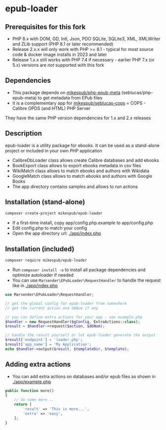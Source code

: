 # epub-loader

## Prerequisites for this fork
-	PHP 8.x with DOM, GD, Intl, Json, PDO SQLite, SQLite3, XML, XMLWriter and ZLib support (PHP 8.1 or later recommended)
- Release 2.x.x will only work with PHP >= 8.1 - typical for most source code & docker image installs in 2023 and later
- Release 1.x.x still works with PHP 7.4 if necessary - earlier PHP 7.x (or 5.x) versions are *not* supported with this fork

## Dependencies

- This package depends on [mikespub/php-epub-meta](https://packagist.org/packages/mikespub/php-epub-meta) (seblucas/php-epub-meta) to get metadata from EPub files
- It is a complementary app for [mikespub/seblucas-cops](https://packagist.org/packages/mikespub/seblucas-cops) = COPS - Calibre OPDS (and HTML) PHP Server

They have the same PHP version dependencies for 1.x and 2.x releases

## Description

epub-loader is a utility package for ebooks. It can be used as a stand-alone project or included in your own PHP application

- CalibreDbLoader class allows create Calibre databases and add ebooks
- BookExport class allows to export ebooks metadata in csv files
- WikiMatch class allows to match ebooks and authors with Wikidata
- GoogleMatch class allows to match ebooks and authors with Google Books
- The app directory contains samples and allows to run actions

## Installation (stand-alone)

```sh
composer create-project mikespub/epub-loader
```

- If a first-time install, copy app/config.php.example to app/config.php
- Edit config.php to match your config
- Open the app directory url: [./app/index.php](./app/index.php)

## Installation (included)

```sh
composer require mikespub/epub-loader
```

- Run `composer install -o` to install all package dependencies and optimize autoloader if needed
- You can use `Marsender\EPubLoader\RequestHandler` to handle the request like in [./app/index.php](./app/index.php)

```php
use Marsender\EPubLoader\RequestHandler;

// get the global config for epub-loader from somewhere
// get the current action and dbNum if any

// you can define extra actions for your app - see example.php
$handler = new RequestHandler($gConfig, ExtraActions::class);
$result = $handler->request($action, $dbNum);

// handle the result yourself or let epub-loader generate the output
$result['endpoint'] = 'loader.php';
$result['app_name'] = 'My Application';
echo $handler->output($result, $templateDir, $template);
```

## Adding extra actions

- You can add extra actions on databases and/or epub files as shown in [./app/example.php](./app/example.php)
```php
public function more()
{
    // do some more...
    return [
        'result' => 'This is more...',
        'extra' => 'easy',
    ];
}
```
